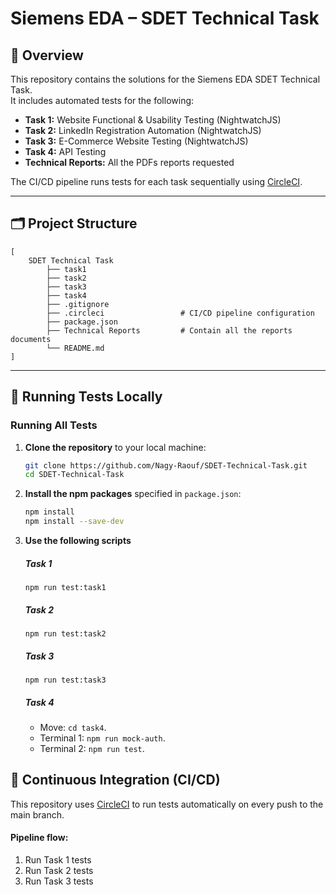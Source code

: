 # Siemens EDA – SDET Technical Task

## 📌 Overview

This repository contains the solutions for the Siemens EDA SDET Technical Task.  
It includes automated tests for the following:

- **Task 1:** Website Functional & Usability Testing (NightwatchJS)
- **Task 2:** LinkedIn Registration Automation (NightwatchJS)
- **Task 3:** E-Commerce Website Testing (NightwatchJS)
- **Task 4:** API Testing
- **Technical Reports:** All the PDFs reports requested

The CI/CD pipeline runs tests for each task sequentially using [CircleCI](https://circleci.com/).

---

## 🗂 Project Structure

```
[
    SDET Technical Task
        ├── task1
        ├── task2
        ├── task3
        ├── task4
        ├── .gitignore
        ├── .circleci                 # CI/CD pipeline configuration
        ├── package.json
        ├── Technical Reports         # Contain all the reports documents
        └── README.md
]
```

---

## 🚀 Running Tests Locally

### Running All Tests

1.  **Clone the repository** to your local machine:
    ```bash
    git clone https://github.com/Nagy-Raouf/SDET-Technical-Task.git
    cd SDET-Technical-Task
    ```
2.  **Install the npm packages** specified in `package.json`:
    ```bash
    npm install
    npm install --save-dev
    ```
3.  **Use the following scripts**

    ##### Task 1

        npm run test:task1

    ##### Task 2

        npm run test:task2

    ##### Task 3

        npm run test:task3

    ##### Task 4

    - Move: `cd task4`.
    - Terminal 1: `npm run mock-auth`.
    - Terminal 2: `npm run test`.

## 🔄 Continuous Integration (CI/CD)

This repository uses [CircleCI](https://circleci.com/) to run tests automatically on every push to the main branch.

#### Pipeline flow:

1. Run Task 1 tests
2. Run Task 2 tests
3. Run Task 3 tests
